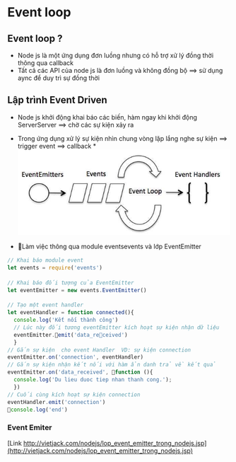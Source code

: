 # Event loop
## Event loop ?
* Node js là một ứng dụng đơn luồng nhưng có hỗ trợ xử lý đồng thời thông qua callback
* Tất cả các API của node js là đơn luồng và không đồng bộ  ==> sử dụng aync để duy trì sự đồng thời

## Lập trình Event Driven 
* Node js khởi động khai báo các biến, hàm ngay khi khởi động ServerServer ==> chờ các sự kiện xảy ra
* Trong ứng dụng xử lý sự kiện nhìn chung vòng lặp lắng nghe sự kiện ==> trigger event ==> callback
*![event loop](./event-loop.jpg)

* Làm việc thông qua module eventsevents và lớp EventEmitter
```js
// Khai báo module event
let events = require('events')

// Khai báo đối tượng của EventEmitter
let eventEmitter = new events.EventEmitter()

// Tạo một event handler
let eventHandler = function connected(){
  console.log('Kết nối thành công')
  // Lúc này đối tương eventEmitter kích hoạt sự kiện nhận dữ liệu
  eventEmitter.emit('data_received')
  }
// Gắn sự kiện  cho event Handler  VD: sự kiện connection
eventEmitter.on('connection', eventHandler)
// Gắn sự kiện nhận kết nối với hàm ẩn danh trả về kết quả
eventEmitter.on('data_received', function (){
  console.log('Du lieu duoc tiep nhan thanh cong.');
  })
// Cuối cùng kích hoạt sự kiện connection
eventHandler.emit('connection')
console.log('end')

```
### Event Emiter
[Link http://vietjack.com/nodejs/lop_event_emitter_trong_nodejs.jsp](http://vietjack.com/nodejs/lop_event_emitter_trong_nodejs.jsp)